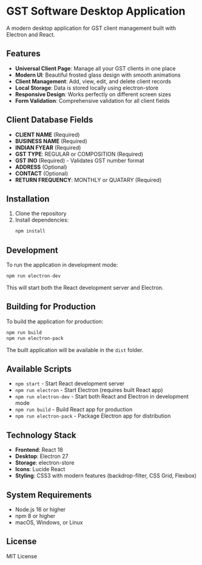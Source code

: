 # GST Software Desktop Application

A modern desktop application for GST client management built with Electron and React.

## Features

- **Universal Client Page**: Manage all your GST clients in one place
- **Modern UI**: Beautiful frosted glass design with smooth animations
- **Client Management**: Add, view, edit, and delete client records
- **Local Storage**: Data is stored locally using electron-store
- **Responsive Design**: Works perfectly on different screen sizes
- **Form Validation**: Comprehensive validation for all client fields

## Client Database Fields

- **CLIENT NAME** (Required)
- **BUSINESS NAME** (Required)
- **INDIAN FYEAR** (Required)
- **GST TYPE**: REGULAR or COMPOSITION (Required)
- **GST INO** (Required) - Validates GST number format
- **ADDRESS** (Optional)
- **CONTACT** (Optional)
- **RETURN FREQUENCY**: MONTHLY or QUATARY (Required)

## Installation

1. Clone the repository
2. Install dependencies:
   ```bash
   npm install
   ```

## Development

To run the application in development mode:

```bash
npm run electron-dev
```

This will start both the React development server and Electron.

## Building for Production

To build the application for production:

```bash
npm run build
npm run electron-pack
```

The built application will be available in the `dist` folder.

## Available Scripts

- `npm start` - Start React development server
- `npm run electron` - Start Electron (requires built React app)
- `npm run electron-dev` - Start both React and Electron in development mode
- `npm run build` - Build React app for production
- `npm run electron-pack` - Package Electron app for distribution

## Technology Stack

- **Frontend**: React 18
- **Desktop**: Electron 27
- **Storage**: electron-store
- **Icons**: Lucide React
- **Styling**: CSS3 with modern features (backdrop-filter, CSS Grid, Flexbox)

## System Requirements

- Node.js 16 or higher
- npm 8 or higher
- macOS, Windows, or Linux

## License

MIT License
